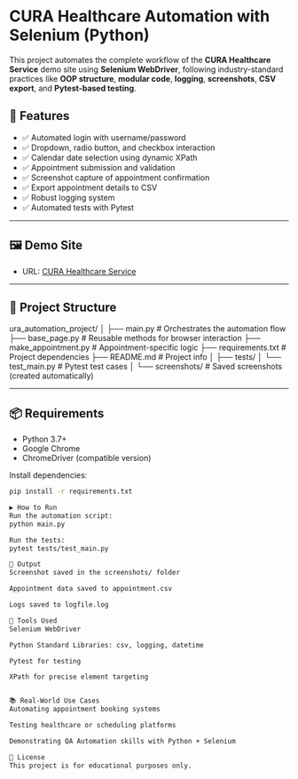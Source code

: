 # CURA Healthcare Automation with Selenium (Python)

This project automates the complete workflow of the **CURA Healthcare Service** demo site using **Selenium WebDriver**, following industry-standard practices like **OOP structure**, **modular code**, **logging**, **screenshots**, **CSV export**, and **Pytest-based testing**.

## 🚀 Features

- ✅ Automated login with username/password
- ✅ Dropdown, radio button, and checkbox interaction
- ✅ Calendar date selection using dynamic XPath
- ✅ Appointment submission and validation
- ✅ Screenshot capture of appointment confirmation
- ✅ Export appointment details to CSV
- ✅ Robust logging system
- ✅ Automated tests with Pytest

---

## 🖼️ Demo Site

- URL: [CURA Healthcare Service](https://katalon-demo-cura.herokuapp.com/)

---

## 📁 Project Structure

ura_automation_project/
│
├── main.py # Orchestrates the automation flow
├── base_page.py # Reusable methods for browser interaction
├── make_appointment.py # Appointment-specific logic
├── requirements.txt # Project dependencies
├── README.md # Project info
│
├── tests/
│ └── test_main.py # Pytest test cases
│
└── screenshots/ # Saved screenshots (created automatically)


---

## 📦 Requirements

- Python 3.7+
- Google Chrome
- ChromeDriver (compatible version)

Install dependencies:
```bash
pip install -r requirements.txt

▶️ How to Run
Run the automation script:
python main.py

Run the tests:
pytest tests/test_main.py

📸 Output
Screenshot saved in the screenshots/ folder

Appointment data saved to appointment.csv

Logs saved to logfile.log

🔧 Tools Used
Selenium WebDriver

Python Standard Libraries: csv, logging, datetime

Pytest for testing

XPath for precise element targeting


📚 Real-World Use Cases
Automating appointment booking systems

Testing healthcare or scheduling platforms

Demonstrating QA Automation skills with Python + Selenium

📄 License
This project is for educational purposes only.
